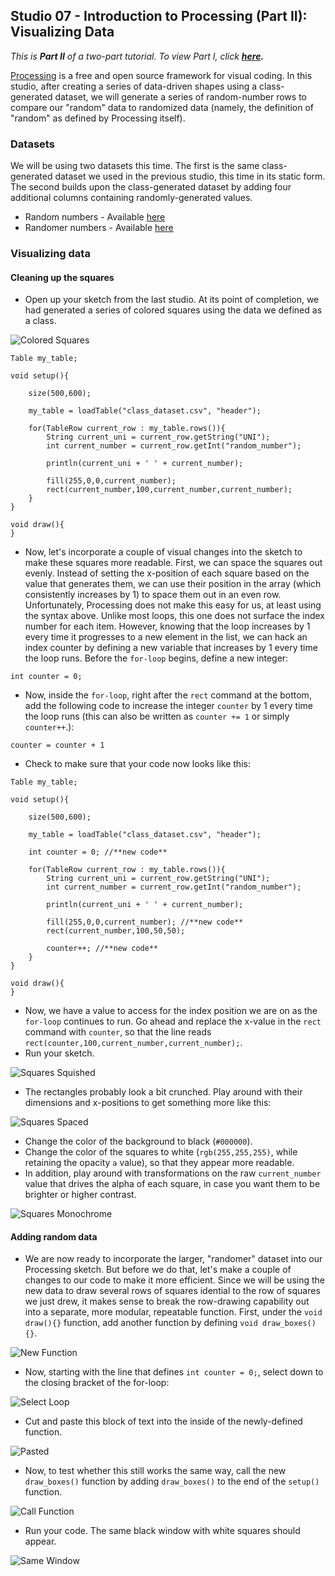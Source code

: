 ## Studio 07 - Introduction to Processing (Part II): Visualizing Data

_This is **Part II** of a two-part tutorial. To view Part I, click **[here](https://github.com/emilyfuhrman/datavis_design/blob/master/2017_Summer/Studios/06_Introduction_to_Processing_Part_1_Creating_Data-Driven_Shapes_Using_Processing.md).**_

[Processing](https://processing.org/) is a free and open source framework for visual coding. In this studio, after creating a series of data-driven shapes using a class-generated dataset, we will generate a series of random-number rows to compare our "random" data to randomized data (namely, the definition of "random" as defined by Processing itself). 

### Datasets

We will be using two datasets this time. The first is the same class-generated dataset we used in the previous studio, this time in its static form. The second builds upon the class-generated dataset by adding four additional columns containing randomly-generated values.

* Random numbers - Available [here](https://github.com/emilyfuhrman/datavis_design/blob/master/2017_Summer/Data/07/class_dataset_random.csv)
* Randomer numbers - Available [here](https://github.com/emilyfuhrman/datavis_design/blob/master/2017_Summer/Data/07/class_dataset.csv)


### Visualizing data
#### Cleaning up the squares

* Open up your sketch from the last studio. At its point of completion, we had generated a series of colored squares using the data we defined as a class.

![Colored Squares](https://github.com/emilyfuhrman/datavis_design/blob/master/2017_Summer/Studios/Images/07/01_Colored_Squares.png)

```
Table my_table;

void setup(){
	
	size(500,600);

	my_table = loadTable("class_dataset.csv", "header");

	for(TableRow current_row : my_table.rows()){
		String current_uni = current_row.getString("UNI");
		int current_number = current_row.getInt("random_number"); 

		println(current_uni + ' ' + current_number);
    
		fill(255,0,0,current_number);
		rect(current_number,100,current_number,current_number); 
	}
}

void draw(){
}
```

* Now, let's incorporate a couple of visual changes into the sketch to make these squares more readable. First, we can space the squares out evenly. Instead of setting the x-position of each square based on the value that generates them, we can use their position in the array (which consistently increases by 1) to space them out in an even row. Unfortunately, Processing does not make this easy for us, at least using the syntax above. Unlike most loops, this one does not surface the index number for each item. However, knowing that the loop increases by 1 every time it progresses to a new element in the list, we can hack an index counter by defining a new variable that increases by 1 every time the loop runs. Before the `for-loop` begins, define a new integer:

`int counter = 0;`

* Now, inside the `for-loop`, right after the `rect` command at the bottom, add the following code to increase the integer `counter` by 1 every time the loop runs (this can also be written as `counter += 1` or simply `counter++`.):

`counter = counter + 1`

* Check to make sure that your code now looks like this: 

```
Table my_table;

void setup(){
  
	size(500,600);

	my_table = loadTable("class_dataset.csv", "header");

	int counter = 0; //**new code**

	for(TableRow current_row : my_table.rows()){
		String current_uni = current_row.getString("UNI");
		int current_number = current_row.getInt("random_number"); 

		println(current_uni + ' ' + current_number);
    
		fill(255,0,0,current_number); //**new code**
		rect(current_number,100,50,50); 
    
		counter++; //**new code**
	}
}

void draw(){
}
```
* Now, we have a value to access for the index position we are on as the `for-loop` continues to run. Go ahead and replace the x-value in the `rect` command with `counter`, so that the line reads `rect(counter,100,current_number,current_number);`.
* Run your sketch.

![Squares Squished](https://github.com/emilyfuhrman/datavis_design/blob/master/2017_Summer/Studios/Images/07/02_Squares_Squished.png)

* The rectangles probably look a bit crunched. Play around with their dimensions and x-positions to get something more like this:

![Squares Spaced](https://github.com/emilyfuhrman/datavis_design/blob/master/2017_Summer/Studios/Images/07/03_Squares_Spaced.png)

* Change the color of the background to black (`#000000`).
* Change the color of the squares to white (`rgb(255,255,255)`, while retaining the opacity `a` value), so that they appear more readable.
* In addition, play around with transformations on the raw `current_number` value that drives the alpha of each square, in case you want them to be brighter or higher contrast. 

![Squares Monochrome](https://github.com/emilyfuhrman/datavis_design/blob/master/2017_Summer/Studios/Images/07/04_Squares_Monochrome.png)

#### Adding random data

* We are now ready to incorporate the larger, "randomer" dataset into our Processing sketch. But before we do that, let's make a couple of changes to our code to make it more efficient. Since we will be using the new data to draw several rows of squares idential to the row of squares we just drew, it makes sense to break the row-drawing capability out into a separate, more modular, repeatable function. First, under the `void draw(){}` function, add another function by defining `void draw_boxes(){}`.

![New Function](https://github.com/emilyfuhrman/datavis_design/blob/master/2017_Summer/Studios/Images/07/05_New_Function.png)

* Now, starting with the line that defines `int counter = 0;`, select down to the closing bracket of the for-loop:

![Select Loop](https://github.com/emilyfuhrman/datavis_design/blob/master/2017_Summer/Studios/Images/07/06_Select_Loop.png)

* Cut and paste this block of text into the inside of the newly-defined function.

![Pasted](https://github.com/emilyfuhrman/datavis_design/blob/master/2017_Summer/Studios/Images/07/07_Pasted.png)

* Now, to test whether this still works the same way, call the new `draw_boxes()` function by adding `draw_boxes()` to the end of the `setup()` function.

![Call Function](https://github.com/emilyfuhrman/datavis_design/blob/master/2017_Summer/Studios/Images/07/08_Call_Function.png)

* Run your code. The same black window with white squares should appear. 

![Same Window](https://github.com/emilyfuhrman/datavis_design/blob/master/2017_Summer/Studios/Images/07/09_Same_Window.png)


























